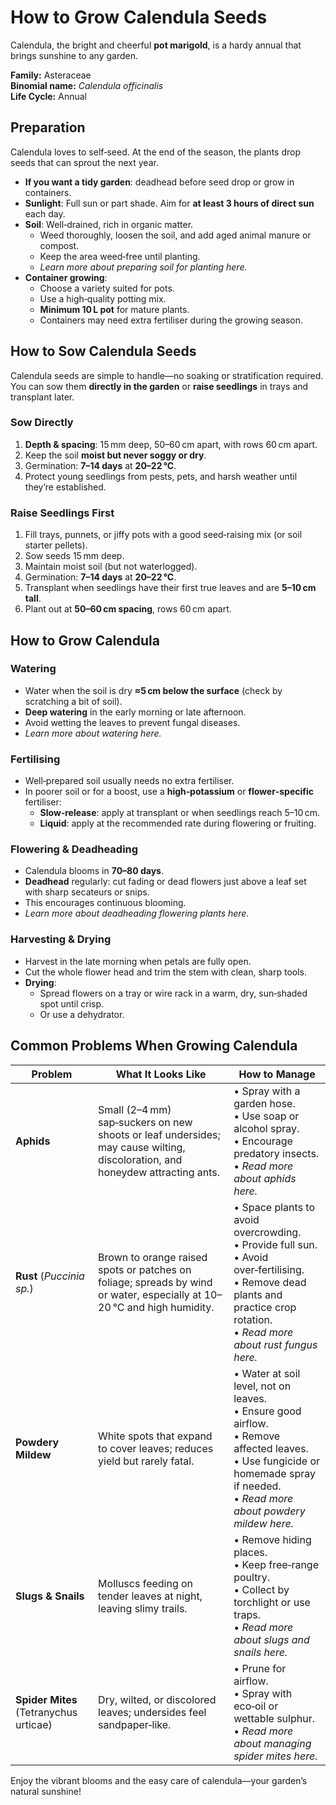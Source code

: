 # How to Grow Calendula Seeds

Calendula, the bright and cheerful **pot marigold**, is a hardy annual that brings sunshine to any garden.  

**Family:** Asteraceae  
**Binomial name:** _Calendula officinalis_  
**Life Cycle:** Annual  

## Preparation

Calendula loves to self‑seed. At the end of the season, the plants drop seeds that can sprout the next year.  
- **If you want a tidy garden**: deadhead before seed drop or grow in containers.  
- **Sunlight**: Full sun or part shade. Aim for **at least 3 hours of direct sun** each day.  
- **Soil**: Well‑drained, rich in organic matter.  
  - Weed thoroughly, loosen the soil, and add aged animal manure or compost.  
  - Keep the area weed‑free until planting.  
  - *Learn more about preparing soil for planting here.*  
- **Container growing**:  
  - Choose a variety suited for pots.  
  - Use a high‑quality potting mix.  
  - **Minimum 10 L pot** for mature plants.  
  - Containers may need extra fertiliser during the growing season.

## How to Sow Calendula Seeds

Calendula seeds are simple to handle—no soaking or stratification required.  
You can sow them **directly in the garden** or **raise seedlings** in trays and transplant later.

### Sow Directly

1. **Depth & spacing**: 15 mm deep, 50–60 cm apart, with rows 60 cm apart.  
2. Keep the soil **moist but never soggy or dry**.  
3. Germination: **7–14 days** at **20–22 °C**.  
4. Protect young seedlings from pests, pets, and harsh weather until they’re established.

### Raise Seedlings First

1. Fill trays, punnets, or jiffy pots with a good seed‑raising mix (or soil starter pellets).  
2. Sow seeds 15 mm deep.  
3. Maintain moist soil (but not waterlogged).  
4. Germination: **7–14 days** at **20–22 °C**.  
5. Transplant when seedlings have their first true leaves and are **5–10 cm tall**.  
6. Plant out at **50–60 cm spacing**, rows 60 cm apart.

## How to Grow Calendula

### Watering

- Water when the soil is dry **≈5 cm below the surface** (check by scratching a bit of soil).  
- **Deep watering** in the early morning or late afternoon.  
- Avoid wetting the leaves to prevent fungal diseases.  
- *Learn more about watering here.*

### Fertilising

- Well‑prepared soil usually needs no extra fertiliser.  
- In poorer soil or for a boost, use a **high‑potassium** or **flower‑specific** fertiliser:  
  - **Slow‑release**: apply at transplant or when seedlings reach 5–10 cm.  
  - **Liquid**: apply at the recommended rate during flowering or fruiting.  

### Flowering & Deadheading

- Calendula blooms in **70–80 days**.  
- **Deadhead** regularly: cut fading or dead flowers just above a leaf set with sharp secateurs or snips.  
- This encourages continuous blooming.  
- *Learn more about deadheading flowering plants here.*

### Harvesting & Drying

- Harvest in the late morning when petals are fully open.  
- Cut the whole flower head and trim the stem with clean, sharp tools.  
- **Drying**:  
  - Spread flowers on a tray or wire rack in a warm, dry, sun‑shaded spot until crisp.  
  - Or use a dehydrator.  

## Common Problems When Growing Calendula

| Problem | What It Looks Like | How to Manage |
|---------|--------------------|---------------|
| **Aphids** | Small (2–4 mm) sap‑suckers on new shoots or leaf undersides; may cause wilting, discoloration, and honeydew attracting ants. | • Spray with a garden hose. <br>• Use soap or alcohol spray. <br>• Encourage predatory insects. <br>• *Read more about aphids here.* |
| **Rust** (_Puccinia sp._) | Brown to orange raised spots or patches on foliage; spreads by wind or water, especially at 10–20 °C and high humidity. | • Space plants to avoid overcrowding. <br>• Provide full sun. <br>• Avoid over‑fertilising. <br>• Remove dead plants and practice crop rotation. <br>• *Read more about rust fungus here.* |
| **Powdery Mildew** | White spots that expand to cover leaves; reduces yield but rarely fatal. | • Water at soil level, not on leaves. <br>• Ensure good airflow. <br>• Remove affected leaves. <br>• Use fungicide or homemade spray if needed. <br>• *Read more about powdery mildew here.* |
| **Slugs & Snails** | Molluscs feeding on tender leaves at night, leaving slimy trails. | • Remove hiding places. <br>• Keep free‑range poultry. <br>• Collect by torchlight or use traps. <br>• *Read more about slugs and snails here.* |
| **Spider Mites** (Tetranychus urticae) | Dry, wilted, or discolored leaves; undersides feel sandpaper‑like. | • Prune for airflow. <br>• Spray with eco‑oil or wettable sulphur. <br>• *Read more about managing spider mites here.* |

Enjoy the vibrant blooms and the easy care of calendula—your garden’s natural sunshine!